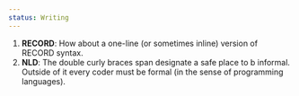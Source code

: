```yaml
---
status: Writing
---
```

1. **RECORD**: How about a one-line (or sometimes inline) version of RECORD syntax.
2. **NLD**: The double curly braces span designate a safe place to b informal. Outside of it every coder must be formal (in the sense of programming languages).
